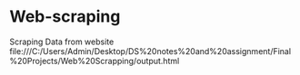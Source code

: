 # Web-scraping
Scraping Data from website
file:///C:/Users/Admin/Desktop/DS%20notes%20and%20assignment/Final%20Projects/Web%20Scrapping/output.html
